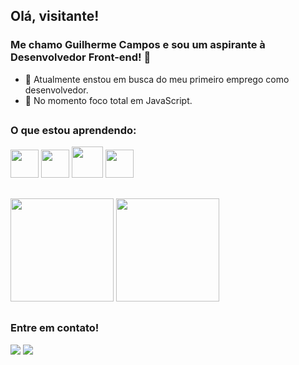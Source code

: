 ## Olá, visitante!
### Me chamo Guilherme Campos e sou um aspirante à Desenvolvedor Front-end! 👋

- 🔭 Atualmente enstou em busca do meu primeiro emprego como desenvolvedor.
- :muscle: No momento foco total em JavaScript.
##
<h3>O que estou aprendendo:</h3>

<div>
  <img height="45em" src="https://cdn.jsdelivr.net/gh/devicons/devicon/icons/css3/css3-original.svg"/>
  <img height="45em" src="https://cdn.jsdelivr.net/gh/devicons/devicon/icons/html5/html5-original.svg"/>
  <img height="50em" src="https://cdn.jsdelivr.net/gh/devicons/devicon/icons/bootstrap/bootstrap-original.svg"/>
  <img height="45em" src="https://cdn.jsdelivr.net/gh/devicons/devicon/icons/javascript/javascript-original.svg"/>
</div>

##
<div>
  <img height="165em" margin-right="30em" src="https://github-readme-stats.vercel.app/api?username=Campos2002&show_icons=true&theme=outrun"/>
  <img height="165em" src="https://github-readme-stats.vercel.app/api/top-langs/?username=Campos2002&theme=outrun"/>
</div>

##
<h3>Entre em contato!</h3>
<div>
  <a href="mailto:campereira91@gmail.com"><img src="https://img.shields.io/badge/Gmail-D14836?style=for-the-badge&logo=gmail&logoColor=white" target="_blank"></a>
  <a href="https://api.whatsapp.com/send?phone=5521994008518&text=Olá%20Guilherme!%20Encontrei%20seu%20perfil%20no%20GitHub."><img    src="https://img.shields.io/badge/WhatsApp-25D366?style=for-the-badge&logo=whatsapp&logoColor=white"></a>
</div>
